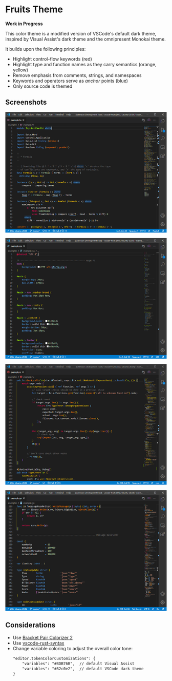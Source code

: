# Fruits Theme

**Work in Progress**

This color theme is a modified version of VSCode's default dark theme, inspired by Visual Assist's dark theme and the omnipresent Monokai theme.

It builds upon the following principles:

- Highlight control-flow keywords (red)
- Highlight type and function names as they carry semantics (orange, yellow)
- Remove emphasis from comments, strings, and namespaces
- Keywords and operators serve as *anchor* points (blue)
- Only source code is themed

## Screenshots

![Screenshot Haskell](images/screenshot_haskell.png)

![Screenshot CSS](images/screenshot_css.png)

![Screenshot Rust](images/screenshot_rust.png)

![Screenshot Go](images/screenshot_go.png)

## Considerations

- Use [Bracket Pair Colorizer 2](https://marketplace.visualstudio.com/items?itemName=CoenraadS.bracket-pair-colorizer-2)
- Use [vscode-rust-syntax](https://marketplace.visualstudio.com/items?itemName=dunstontc.vscode-rust-syntax)
- Change variable coloring to adjust the overall color tone:
  ```
  "editor.tokenColorCustomizations": {
      "variables": "#BDB76B",  // default Visual Assist
      "variables": "#82c0e2",  // default VSCode dark theme
  }
  ```
